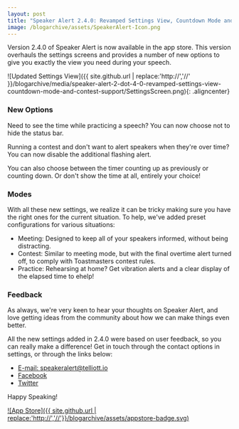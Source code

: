 ```yaml
---
layout: post
title: "Speaker Alert 2.4.0: Revamped Settings View, Countdown Mode and Contest Support"
image: /blogarchive/assets/SpeakerAlert-Icon.png
---
```


Version 2.4.0 of Speaker Alert is now available in the app store. This version overhauls the settings screens and provides a number of new options to give you exactly the view you need during your speech.

![Updated Settings View]({{ site.github.url | replace:'http://','//' }}/blogarchive/media/speaker-alert-2-dot-4-0-revamped-settings-view-countdown-mode-and-contest-support/SettingsScreen.png){: .aligncenter}

### New Options

Need to see the time while practicing a speech? You can now choose not to hide the status bar.

Running a contest and don't want to alert speakers when they're over time? You can now disable the additional flashing alert.

You can also choose between the timer counting up as previously or counting down. Or don't show the time at all, entirely your choice!

### Modes

With all these new settings, we realize it can be tricky making sure you have the right ones for the current situation. To help, we've added preset configurations for various situations:

* Meeting: Designed to keep all of your speakers informed, without being distracting.
* Contest: Similar to meeting mode, but with the final overtime alert turned off, to comply with Toastmasters contest rules.
* Practice: Rehearsing at home? Get vibration alerts and a clear display of the elapsed time to ehelp!

### Feedback

As always, we're very keen to hear your thoughts on Speaker Alert, and love getting ideas from the community about how we can make things even better.

All the new settings added in 2.4.0 were based on user feedback, so you can really make a difference! Get in touch through the contact options in settings, or through the links below:

* [E-mail: speakeralert@telliott.io](mailto:speakeralert@telliott.io)
* [Facebook](https://www.facebook.com/speakeralert)
* [Twitter](https://twitter.com/speakeralertapp)

Happy Speaking!

[![App Store]({{ site.github.url | replace:'http://','//'}}/blogarchive/assets/appstore-badge.svg)](https://itunes.apple.com/us/app/speaker-alert/id488585337?mt=8)
